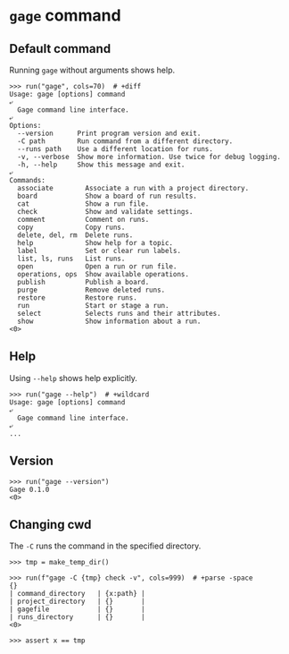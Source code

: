 # `gage` command

## Default command

Running `gage` without arguments shows help.

    >>> run("gage", cols=70)  # +diff
    Usage: gage [options] command
    ⤶
      Gage command line interface.
    ⤶
    Options:
      --version      Print program version and exit.
      -C path        Run command from a different directory.
      --runs path    Use a different location for runs.
      -v, --verbose  Show more information. Use twice for debug logging.
      -h, --help     Show this message and exit.
    ⤶
    Commands:
      associate        Associate a run with a project directory.
      board            Show a board of run results.
      cat              Show a run file.
      check            Show and validate settings.
      comment          Comment on runs.
      copy             Copy runs.
      delete, del, rm  Delete runs.
      help             Show help for a topic.
      label            Set or clear run labels.
      list, ls, runs   List runs.
      open             Open a run or run file.
      operations, ops  Show available operations.
      publish          Publish a board.
      purge            Remove deleted runs.
      restore          Restore runs.
      run              Start or stage a run.
      select           Selects runs and their attributes.
      show             Show information about a run.
    <0>

## Help

Using `--help` shows help explicitly.

    >>> run("gage --help")  # +wildcard
    Usage: gage [options] command
    ⤶
      Gage command line interface.
    ⤶
    ...

## Version

    >>> run("gage --version")
    Gage 0.1.0
    <0>

## Changing cwd

The `-C` runs the command in the specified directory.

    >>> tmp = make_temp_dir()

    >>> run(f"gage -C {tmp} check -v", cols=999)  # +parse -space
    {}
    | command_directory   | {x:path} |
    | project_directory   | {}       |
    | gagefile            | {}       |
    | runs_directory      | {}       |
    <0>

    >>> assert x == tmp
